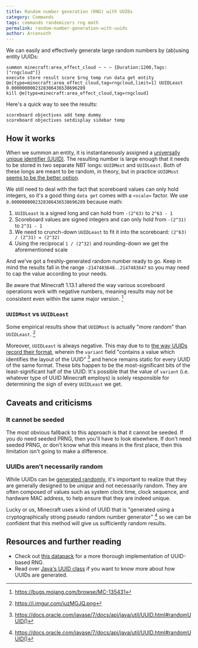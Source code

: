 ```yaml
---
title: Random number generation (RNG) with UUIDs
category: Commands
tags: commands randomizers rng math
permalink: random-number-generation-with-uuids
author: Arcensoth
---
```


We can easily and effectively generate large random numbers by (ab)using entity UUIDs:
```
summon minecraft:area_effect_cloud ~ ~ ~ {Duration:1200,Tags:["rngcloud"]}
execute store result score $rng temp run data get entity @e[type=minecraft:area_effect_cloud,tag=rngcloud,limit=1] UUIDLeast 0.0000000002328306436538696289
kill @e[type=minecraft:area_effect_cloud,tag=rngcloud]
```

Here's a quick way to see the results:
```
scoreboard objectives add temp dummy
scoreboard objectives setdisplay sidebar temp
```

## How it works
When we summon an entity, it is instantaneously assigned a [universally unique identifier (UUID)](https://docs.oracle.com/javase/7/docs/api/java/util/UUID.html). The resulting number is large enough that it needs to be stored in two separate NBT longs: `UUIDMost` and `UUIDLeast`. Both of these longs are meant to be random, in theory, but in practice `UUIDMost` [seems to be the better option](#uuidmost-vs-uuidleast).

We still need to deal with the fact that scoreboard values can only hold integers, so it's a good thing `data get` comes with a `<scale>` factor. We use `0.0000000002328306436538696289` because math:

1. `UUIDLeast` is a signed long and can hold from `-(2^63)` to `2^63 - 1`
2. Scoreboard values are signed integers and can only hold from `-(2^31)` to `2^31 - 1`
3. We need to crunch-down `UUIDLeast` to fit it into the scoreboard: `(2^63) / (2^31) = (2^32)`
4. Using the reciprocal `1 / (2^32)` and rounding-down we get the aforementioned scale

And we've got a freshly-generated random number ready to go. Keep in mind the results fall in the range `-2147483648..2147483647` so you may need to cap the value according to your needs.

Be aware that Minecraft 1.13.1 altered the way various scoreboard operations work with negative numbers, meaning results may not be consistent even within the same major version. [^2]

### `UUIDMost` vs `UUIDLeast`
Some empirical results show that `UUIDMost` is actually "more random" than `UUIDLeast`. [^3]

Moreover, `UUIDLeast` is always negative. This may due to to [the way UUIDs record their format](https://docs.oracle.com/javase/7/docs/api/java/util/UUID.html), wherein the `variant` field "contains a value which identifies the layout of the UUID" [^1] and hence remains static for every UUID of the same format. These bits happen to be the most-significant bits of the least-significant half of the UUID. It's possible that the value of `variant` (i.e. whatever type of UUID Minecraft employs) is solely responsible for determining the sign of every `UUIDLeast` we get.

## Caveats and criticisms
### It cannot be seeded
The most obvious fallback to this approach is that it cannot be seeded. If you do need seeded PRNG, then you'll have to look elsewhere. If don't need seeded PRNG, or don't know what this means in the first place, then this limitation isn't going to make a difference.

### UUIDs aren't necessarily random
While UUIDs can be [generated randomly](https://docs.oracle.com/javase/7/docs/api/java/util/UUID.html#randomUUID()), it's important to realize that they are generally designed to be *unique* and not necessarily random. They are often composed of values such as system clock time, clock sequence, and hardware MAC address, to help ensure that they are indeed unique.

Lucky or us, Minecraft uses a kind of UUID that is "generated using a cryptographically strong pseudo random number generator" [^1] so we can be confident that this method will give us sufficiently random results.

## Resources and further reading
- Check out [this datapack](#) for a more thorough implementation of UUID-based RNG.
- Read over [Java's UUID class](https://docs.oracle.com/javase/7/docs/api/java/util/UUID.html) if you want to know more about how UUIDs are generated.

[^1]: https://docs.oracle.com/javase/7/docs/api/java/util/UUID.html#randomUUID()
[^2]: https://bugs.mojang.com/browse/MC-135431
[^3]: https://i.imgur.com/iuzMGJQ.png
